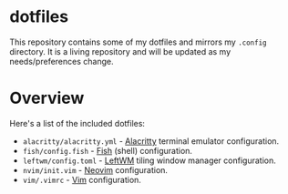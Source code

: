 # dotfiles

This repository contains some of my dotfiles and mirrors my `.config` directory. It is a living repository and will be updated as my needs/preferences change.

# Overview

Here's a list of the included dotfiles:

* `alacritty/alacritty.yml` - [Alacritty][Alacritty] terminal emulator configuration.
* `fish/config.fish` - [Fish][Fish] (shell) configuration.
* `leftwm/config.toml` - [LeftWM][LeftWM] tiling window manager configuration.
* `nvim/init.vim` - [Neovim][Neovim] configuration.
* `vim/.vimrc` - [Vim][Vim] configuration.

<!-- LINKS -->
[Alacritty]: https://github.com/alacritty/alacritty
[Fish]: https://fishshell.com/
[LeftWM]: https://github.com/leftwm/leftwm
[Neovim]: https://neovim.io/
[Vim]: https://www.vim.org/

